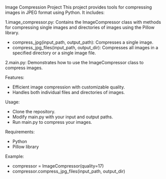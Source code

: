 Image Compression Project
This project provides tools for compressing images in JPEG format using Python. It includes:

1.image_compressor.py: Contains the ImageCompressor class with methods for compressing
single images and directories of images using the Pillow library.

  - compress_jpg(input_path, output_path): Compresses a single image.
  - compress_jpg_files(input_path, output_dir): Compresses all images in a specified directory or a single image file.
  
2.main.py: Demonstrates how to use the ImageCompressor class to compress images.

Features:
  - Efficient image compression with customizable quality.
  - Handles both individual files and directories of images.

Usage:
  - Clone the repository.
  - Modify main.py with your input and output paths.
  - Run main.py to compress your images.

Requirements:
  - Python
  - Pillow library

Example:
  - compressor = ImageCompressor(quality=17)
  - compressor.compress_jpg_files(input_path, output_dir)
